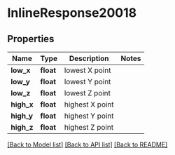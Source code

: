 # InlineResponse20018

## Properties
Name | Type | Description | Notes
------------ | ------------- | ------------- | -------------
**low_x** | **float** | lowest X point | 
**low_y** | **float** | lowest Y point | 
**low_z** | **float** | lowest Z point | 
**high_x** | **float** | highest X point | 
**high_y** | **float** | highest Y point | 
**high_z** | **float** | highest Z point | 

[[Back to Model list]](../README.md#documentation-for-models) [[Back to API list]](../README.md#documentation-for-api-endpoints) [[Back to README]](../README.md)


